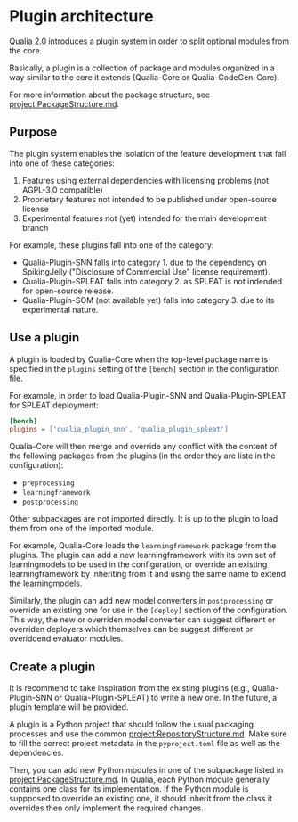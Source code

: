 # Plugin architecture

Qualia 2.0 introduces a plugin system in order to split optional modules from the core.

Basically, a plugin is a collection of package and modules organized in a way similar to the core it extends (Qualia-Core or Qualia-CodeGen-Core).

For more information about the package structure, see <project:PackageStructure.md>.


## Purpose

The plugin system enables the isolation of the feature development that fall into one of these categories:
1. Features using external dependencies with licensing problems (not AGPL-3.0 compatible)
2. Proprietary features not intended to be published under open-source license
3. Experimental features not (yet) intended for the main development branch

For example, these plugins fall into one of the category:
- Qualia-Plugin-SNN falls into category 1. due to the dependency on SpikingJelly ("Disclosure of Commercial Use" license requirement).
- Qualia-Plugin-SPLEAT falls into category 2. as SPLEAT is not indended for open-source release.
- Qualia-Plugin-SOM (not available yet) falls into category 3. due to its experimental nature.

## Use a plugin

A plugin is loaded by Qualia-Core when the top-level package name is specified in the `plugins` setting of the `[bench]` section in the configuration file.

For example, in order to load Qualia-Plugin-SNN and Qualia-Plugin-SPLEAT for SPLEAT deployment:
```toml
[bench]
plugins = ['qualia_plugin_snn', 'qualia_plugin_spleat']
```

Qualia-Core will then merge and override any conflict with the content of the following packages from the plugins (in the order they are liste in the configuration):
- `preprocessing`
- `learningframework`
- `postprocessing`

Other subpackages are not imported directly. It is up to the plugin to load them from one of the imported module.

For example, Qualia-Core loads the `learningframework` package from the plugins.
The plugin can add a new learningframework with its own set of learningmodels to be used in the configuration,
or override an existing learningframework by inheriting from it and using the same name to extend the learningmodels.

Similarly, the plugin can add new model converters in `postprocessing` or override an existing one for use in the `[deploy]` section of the configuration.
This way, the new or overriden model converter can suggest different or overriden deployers which themselves can be suggest different or overiddend evaluator modules.


## Create a plugin

It is recommend to take inspiration from the existing plugins (e.g., Qualia-Plugin-SNN or Qualia-Plugin-SPLEAT) to write a new one.
In the future, a plugin template will be provided.

A plugin is a Python project that should follow the usual packaging processes and use the common <project:RepositoryStructure.md>.
Make sure to fill the correct project metadata in the `pyproject.toml` file as well as the dependencies.

Then, you can add new Python modules in one of the subpackage listed in <project:PackageStructure.md>.
In Qualia, each Python module generally contains one class for its implementation.
If the Python module is suppposed to override an existing one, it should inherit from the class it overrides then only implement the required changes.

